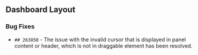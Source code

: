 ##  Dashboard Layout

###    Bug Fixes

- `## 263850` - The issue with the invalid cursor that is displayed in panel content or header, which is not in draggable element has been resolved.
